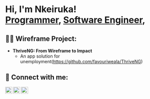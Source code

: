 <h1>Hi, I'm Nkeiruka! <br/><a href="https://github.com/favouriweala">Programmer</a>, <a href="https://www.linkedin.com/in/favour-iweala/">Software Engineer</a>,

<h2>👨‍💻 Wireframe Project:</h2>

- <b>ThriveNG: From Wireframe to Impact</b>
  - An app solution for unemployment(https://github.com/favouriweala/ThriveNG)



<h2> 🤳 Connect with me:</h2>

[<img align="left" alt="Nkeirukaiweala | Twitter" width="22px" src="https://cdn.jsdelivr.net/npm/simple-icons@v3/icons/twitter.svg" />][twitter]
[<img align="left" alt="Nkeiruka_iweala | LinkedIn" width="22px" src="https://cdn.jsdelivr.net/npm/simple-icons@v3/icons/linkedin.svg" />][linkedin]
[<img align="left" alt="Nkeiruka_iweala | Instagram" width="22px" src="https://cdn.jsdelivr.net/npm/simple-icons@v3/icons/instagram.svg" />][instagram]

[twitter]: https://x.com/nkeiruka_iweala?s=21
[instagram]:https://www.instagram.com/nkeiruka_iweala?igsh=cXIyNncwaHQ4MWg4&utm_source=qr
[linkedin]: http://linkedin.com/in/favour-iweala-621147340?utm_source=share&utm_campaign=share_via&utm_content=profile&utm_medium=ios_app
<!--
**joshmadakor1/joshmadakor1** is a ✨ _special_ ✨ repository because its `README.md` (this file) appears on your GitHub profile.

Here are some ideas to get you started:

- 🔭 I’m currently working on ...
- 🌱 I’m currently learning ...
- 👯 I’m looking to collaborate on ...
- 🤔 I’m looking for help with ...
- 💬 Ask me about ...
- 📫 How to reach me: ...
- 😄 Pronouns: ...
- ⚡ Fun fact: ...
-->
